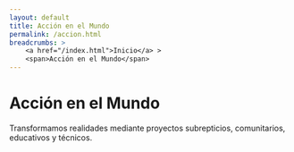 ```yaml
---
layout: default
title: Acción en el Mundo
permalink: /accion.html
breadcrumbs: >
    <a href="/index.html">Inicio</a> >
    <span>Acción en el Mundo</span>
---
```


# Acción en el Mundo

Transformamos realidades mediante proyectos subrepticios, comunitarios, educativos y técnicos.
